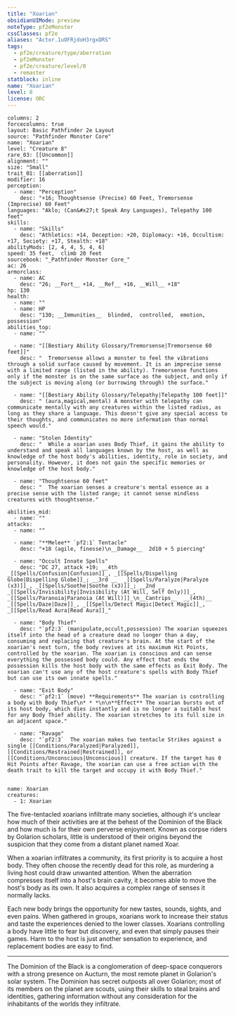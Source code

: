 ```yaml
---
title: "Xoarian"
obsidianUIMode: preview
noteType: pf2eMonster
cssClasses: pf2e
aliases: "Actor.1uOFRjdoH3rgxDRS" 
tags:
  - pf2e/creature/type/aberration
  - pf2eMonster
  - pf2e/creature/level/8
  - remaster
statblock: inline
name: "Xoarian"
level: 8
license: ORC
---
```


```statblock
columns: 2
forcecolumns: true
layout: Basic Pathfinder 2e Layout
source: "Pathfinder Monster Core"
name: "Xoarian"
level: "Creature 8"
rare_03: [[Uncommon]]
alignment: ""
size: "Small"
trait_01: [[aberration]]
modifier: 16
perception:
  - name: "Perception"
    desc: "+16; Thoughtsense (Precise) 60 Feet, Tremorsense (Imprecise) 60 Feet"
languages: "Aklo; (Can&#x27;t Speak Any Languages), Telepathy 100 feet"
skills:
  - name: "Skills"
    desc: "Athletics: +14, Deception: +20, Diplomacy: +16, Occultism: +17, Society: +17, Stealth: +18"
abilityMods: [2, 4, 4, 5, 4, 6]
speed: 35 feet,  climb 20 feet
sourcebook: "_Pathfinder Monster Core_"
ac: 26
armorclass:
  - name: AC
    desc: "26; __Fort__ +14, __Ref__ +16, __Will__ +18"
hp: 130
health:
  - name: ""
  - name: HP
    desc: "130; __Immunities__  blinded,  controlled,  emotion,  possession"
abilities_top:
  - name: ""

  - name: "[[Bestiary Ability Glossary/Tremorsense|Tremorsense 60 feet]]"
    desc: "  Tremorsense allows a monster to feel the vibrations through a solid surface caused by movement. It is an imprecise sense with a limited range (listed in the ability). Tremorsense functions only if the monster is on the same surface as the subject, and only if the subject is moving along (or burrowing through) the surface."

  - name: "[[Bestiary Ability Glossary/Telepathy|Telepathy 100 feet]]"
    desc: " (aura,magical,mental) A monster with telepathy can communicate mentally with any creatures within the listed radius, as long as they share a language. This doesn't give any special access to their thoughts, and communicates no more information than normal speech would."

  - name: "Stolen Identity"
    desc: "  While a xoarian uses Body Thief, it gains the ability to understand and speak all languages known by the host, as well as knowledge of the host body's abilities, identity, role in society, and personality. However, it does not gain the specific memories or knowledge of the host body."

  - name: "Thoughtsense 60 feet"
    desc: "  The xoarian senses a creature's mental essence as a precise sense with the listed range; it cannot sense mindless creatures with thoughtsense."

abilities_mid:
  - name: ""
attacks:
  - name: ""

  - name: "**Melee** `pf2:1` Tentacle"
    desc: "+18 (agile, finesse)\n__Damage__  2d10 + 5 piercing"

  - name: "Occult Innate Spells"
    desc: "DC 27, attack +19; __4th __  _[[Spells/Confusion|Confusion]]_, _[[Spells/Dispelling Globe|Dispelling Globe]]_; __3rd __  _[[Spells/Paralyze|Paralyze (x3)]]_, _[[Spells/Soothe|Soothe (x3)]]_; __2nd __  _[[Spells/Invisibility|Invisibility (At Will, Self Only)]]_, _[[Spells/Paranoia|Paranoia (At Will)]]_\n__Cantrips__  __(4th)__ _[[Spells/Daze|Daze]]_, _[[Spells/Detect Magic|Detect Magic]]_, _[[Spells/Read Aura|Read Aura]]_"

  - name: "Body Thief"
    desc: "`pf2:3` (manipulate,occult,possession) The xoarian squeezes itself into the head of a creature dead no longer than a day, consuming and replacing that creature's brain. At the start of the xoarian's next turn, the body revives at its maximum Hit Points, controlled by the xoarian. The xoarian is conscious and can sense everything the possessed body could. Any effect that ends the possession kills the host body with the same effects as Exit Body. The xoarian can't use any of the host creature's spells with Body Thief but can use its own innate spells."

  - name: "Exit Body"
    desc: "`pf2:1` (move) **Requirements** The xoarian is controlling a body with Body Thief\n* * *\n\n**Effect** The xoarian bursts out of its host body, which dies instantly and is no longer a suitable host for any Body Thief ability. The xoarian stretches to its full size in an adjacent space."

  - name: "Ravage"
    desc: "`pf2:3`  The xoarian makes two tentacle Strikes against a single [[Conditions/Paralyzed|Paralyzed]], [[Conditions/Restrained|Restrained]], or [[Conditions/Unconscious|Unconscious]] creature. If the target has 0 Hit Points after Ravage, the xoarian can use a free action with the death trait to kill the target and occupy it with Body Thief."
 
```

```encounter-table
name: Xoarian
creatures:
  - 1: Xoarian
```



The five-tentacled xoarians infiltrate many societies, although it's unclear how much of their activities are at the behest of the Dominion of the Black and how much is for their own perverse enjoyment. Known as corpse riders by Golarion scholars, little is understood of their origins beyond the suspicion that they come from a distant planet named Xoar.

When a xoarian infiltrates a community, its first priority is to acquire a host body. They often choose the recently dead for this role, as murdering a living host could draw unwanted attention. When the aberration compresses itself into a host's brain cavity, it becomes able to move the host's body as its own. It also acquires a complex range of senses it normally lacks.

Each new body brings the opportunity for new tastes, sounds, sights, and even pains. When gathered in groups, xoarians work to increase their status and taste the experiences denied to the lower classes. Xoarians controlling a body have little to fear but discovery, and even that simply pauses their games. Harm to the host is just another sensation to experience, and replacement bodies are easy to find.

* * *

The Dominion of the Black is a conglomeration of deep-space conquerors with a strong presence on Aucturn, the most remote planet in Golarion's solar system. The Dominion has secret outposts all over Golarion; most of its members on the planet are scouts, using their skills to steal brains and identities, gathering information without any consideration for the inhabitants of the worlds they infiltrate.
